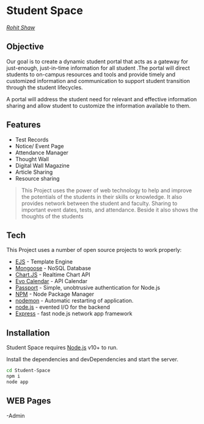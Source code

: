 # Student Space



_[Rohit Shaw]()_
## Objective

Our goal is to create a dynamic student portal that acts as a gateway for just-enough, just-in-time information for all student .The portal will direct students to on-campus resources and tools and provide timely and customized information and communication to support student transition through the student lifecycles.

A portal will address the student need for relevant and effective information sharing and allow student to customize the information available to them.




## Features

- Test Records
- Notice/ Event Page
- Attendance Manager
- Thought Wall
- Digital Wall Magazine
- Article Sharing
- Resource sharing


>This Project uses the power of web technology to help and improve the potentials of the students in their skills or knowledge. It also provides network between the student and faculty. Sharing to important event dates, tests, and attendance. Beside it also shows the thoughts of the students



## Tech

This Project uses a number of open source projects to work properly:


- [EJS](https://ejs.co/) - Template Engine
- [Mongoose](https://mongoosejs.com/) - NoSQL Database 
- [Chart.JS](https://www.chartjs.org/) - Realtime Chart API
- [Evo Calendar](https://edlynvillegas.github.io/evo-calendar/) - API Calendar
- [Passport](https://www.passportjs.org/) - Simple, unobtrusive authentication for Node.js 
- [NPM](https://www.npmjs.com/) - Node Package Manager
- [nodemon](https://nodemon.io/) - Automatic restarting of application.
- [node.js](https://nodejs.org/) - evented I/O for the backend
- [Express](https://expressjs.com/) - fast node.js network app framework 




## Installation

Student Space requires [Node.js](https://nodejs.org/) v10+ to run.

Install the dependencies and devDependencies and start the server.

```sh
cd Student-Space
npm i
node app
```


## WEB Pages

-Admin 




